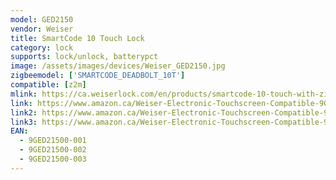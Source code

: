 ```yaml
---
model: GED2150
vendor: Weiser
title: SmartCode 10 Touch Lock
category: lock
supports: lock/unlock, batterypct
image: /assets/images/devices/Weiser_GED2150.jpg
zigbeemodel: ['SMARTCODE_DEADBOLT_10T']
compatible: [z2m]
mlink: https://ca.weiserlock.com/en/products/smartcode-10-touch-with-zigbee-electronics-electronic-lock-satin-nickel/9GED21500-002/
link: https://www.amazon.ca/Weiser-Electronic-Touchscreen-Compatible-9GED21500-001/dp/B07CR3YF5Y
link2: https://www.amazon.ca/Weiser-Electronic-Touchscreen-Compatible-9GED21500-002/dp/B07CR51MZQ
link3: https://www.amazon.ca/Weiser-Electronic-Touchscreen-Compatible-9GED21500-003/dp/B07CR3WW5Q
EAN:
  - 9GED21500-001
  - 9GED21500-002
  - 9GED21500-003
---
```

